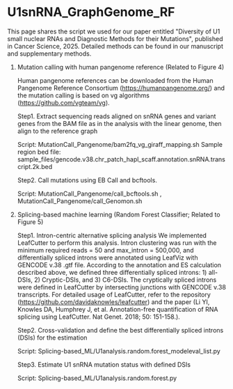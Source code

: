 # U1snRNA_GraphGenome_RF

This page shares the script we used for our paper entitled "Diversity of U1 small nuclear RNAs and Diagnostic Methods for their Mutations", published in Cancer Science, 2025. Detailed methods can be found in our manuscript and supplementary methods.

1. Mutation calling with human pangenome reference (Related to Figure 4)

   Human pangenome references can be downloaded from the Human Pangenome Reference Consortium (https://humanpangenome.org/) and the mutation calling is based on vg algorithms (https://github.com/vgteam/vg).

   Step1. Extract sequencing reads aligned on snRNA genes and variant genes from the BAM file as in the analysis with the linear genome, then align to the reference graph

      Script: MutationCall_Pangenome/bam2fq_vg_giraff_mapping.sh
      Sample region bed file: sample_files/gencode.v38.chr_patch_hapl_scaff.annotation.snRNA.transcript.2k.bed

   Step2. Call mutations using EB Call and bcftools.

      Script: MutationCall_Pangenome/call_bcftools.sh , MutationCall_Pangenome/call_Genomon.sh

3. Splicing-based machine learning (Random Forest Classifier; Related to Figure 5)

   Step1. Intron-centric alternative splicing analysis
     We implemented LeafCutter to perform this analysis.
     Intron clustering was run with the minimum required reads = 50 and max_intron = 500,000, and differentially spliced introns were annotated using LeafViz with GENCODE v.38 .gtf file. According to the annotation and ES calculation described above, we defined three differentially spliced introns: 1) all-DSIs, 2) Cryptic-DSIs, and 3) C6-DSIs. The cryptically spliced introns were defined in LeafCutter by intersecting junctions with GENCODE v.38 transcripts.
     For detailed usage of LeafCutter, refer to the repository (https://github.com/davidaknowles/leafcutter) and the paper (Li YI, Knowles DA, Humphrey J, et al. Annotation-free quantification of RNA splicing
using LeafCutter. Nat Genet. 2018; 50: 151-158.).

   Step2. Cross-validation and define the best differentially spliced introns (DSIs) for the estimation 

      Script: Splicing-based_ML/U1analysis.random.forest_modeleval_list.py
   
   Step3. Estimate U1 snRNA mutation status with defined DSIs

      Script: Splicing-based_ML/U1analysis.random.forest.py
 
      
